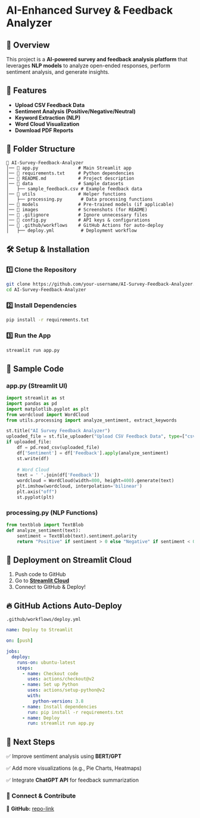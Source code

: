 # AI-Enhanced Survey & Feedback Analyzer

## 📌 Overview
This project is a **AI-powered survey and feedback analysis platform** that leverages **NLP models** to analyze open-ended responses, perform sentiment analysis, and generate insights.

## 🚀 Features
- **Upload CSV Feedback Data**
- **Sentiment Analysis (Positive/Negative/Neutral)**
- **Keyword Extraction (NLP)**
- **Word Cloud Visualization**
- **Download PDF Reports**

## 📂 Folder Structure
```
📂 AI-Survey-Feedback-Analyzer
│── 📄 app.py               # Main Streamlit app
│── 📄 requirements.txt     # Python dependencies
│── 📄 README.md            # Project description
│── 📂 data                 # Sample datasets
│   ├── sample_feedback.csv # Example feedback data
│── 📂 utils                # Helper functions
│   ├── processing.py       # Data processing functions
│── 📂 models               # Pre-trained models (if applicable)
│── 📂 images               # Screenshots (for README)
│── 📄 .gitignore           # Ignore unnecessary files
│── 📄 config.py            # API keys & configurations
│── 📂 .github/workflows    # GitHub Actions for auto-deploy
│   ├── deploy.yml          # Deployment workflow
```

## 🛠 Setup & Installation
### **1️⃣ Clone the Repository**
```bash
git clone https://github.com/your-username/AI-Survey-Feedback-Analyzer.git
cd AI-Survey-Feedback-Analyzer
```
### **2️⃣ Install Dependencies**
```bash
pip install -r requirements.txt
```
### **3️⃣ Run the App**
```bash
streamlit run app.py
```

## 📌 Sample Code
### **app.py (Streamlit UI)**
```python
import streamlit as st
import pandas as pd
import matplotlib.pyplot as plt
from wordcloud import WordCloud
from utils.processing import analyze_sentiment, extract_keywords

st.title("AI Survey Feedback Analyzer")
uploaded_file = st.file_uploader("Upload CSV Feedback Data", type=["csv"])
if uploaded_file:
    df = pd.read_csv(uploaded_file)
    df['Sentiment'] = df['Feedback'].apply(analyze_sentiment)
    st.write(df)
    
    # Word Cloud
    text = ' '.join(df['Feedback'])
    wordcloud = WordCloud(width=800, height=400).generate(text)
    plt.imshow(wordcloud, interpolation='bilinear')
    plt.axis("off")
    st.pyplot(plt)
```

### **processing.py (NLP Functions)**
```python
from textblob import TextBlob
def analyze_sentiment(text):
    sentiment = TextBlob(text).sentiment.polarity
    return "Positive" if sentiment > 0 else "Negative" if sentiment < 0 else "Neutral"
```

## 🚀 Deployment on Streamlit Cloud
1. Push code to GitHub
2. Go to **[Streamlit Cloud](https://share.streamlit.io)**
3. Connect to GitHub & Deploy!

## 🔥 GitHub Actions Auto-Deploy
`.github/workflows/deploy.yml`
```yaml
name: Deploy to Streamlit

on: [push]

jobs:
  deploy:
    runs-on: ubuntu-latest
    steps:
      - name: Checkout code
        uses: actions/checkout@v2
      - name: Set up Python
        uses: actions/setup-python@v2
        with:
          python-version: 3.8
      - name: Install dependencies
        run: pip install -r requirements.txt
      - name: Deploy
        run: streamlit run app.py
```

## 📌 Next Steps
✅ Improve sentiment analysis using **BERT/GPT**

✅ Add more visualizations (e.g., Pie Charts, Heatmaps)

✅ Integrate **ChatGPT API** for feedback summarization

### **🔗 Connect & Contribute**
📌 **GitHub:** [repo-link](https://github.com/itsmemauliii/AI-Projects)
